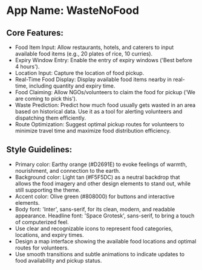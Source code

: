 # **App Name**: WasteNoFood

## Core Features:

- Food Item Input: Allow restaurants, hotels, and caterers to input available food items (e.g., 20 plates of rice, 10 curries).
- Expiry Window Entry: Enable the entry of expiry windows ('Best before 4 hours').
- Location Input: Capture the location of food pickup.
- Real-Time Food Display: Display available food items nearby in real-time, including quantity and expiry time.
- Food Claiming: Allow NGOs/volunteers to claim the food for pickup ('We are coming to pick this').
- Waste Prediction: Predict how much food usually gets wasted in an area based on historical data. Use it as a tool for alerting volunteers and dispatching them efficiently.
- Route Optimization: Suggest optimal pickup routes for volunteers to minimize travel time and maximize food distribution efficiency.

## Style Guidelines:

- Primary color: Earthy orange (#D2691E) to evoke feelings of warmth, nourishment, and connection to the earth.
- Background color: Light tan (#F5F5DC) as a neutral backdrop that allows the food imagery and other design elements to stand out, while still supporting the theme.
- Accent color: Olive green (#808000) for buttons and interactive elements.
- Body font: 'Inter', sans-serif, for its clean, modern, and readable appearance. Headline font: 'Space Grotesk', sans-serif, to bring a touch of computerized feel.
- Use clear and recognizable icons to represent food categories, locations, and expiry times.
- Design a map interface showing the available food locations and optimal routes for volunteers.
- Use smooth transitions and subtle animations to indicate updates to food availability and pickup status.